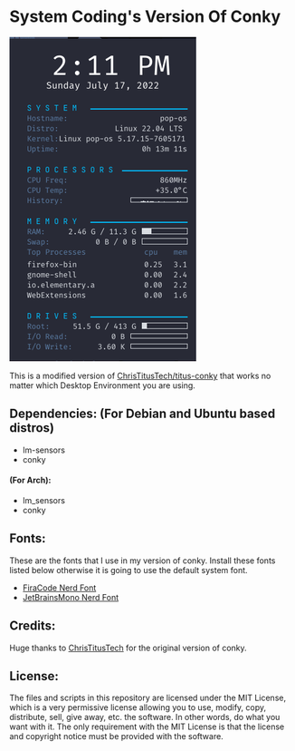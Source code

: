 # System Coding's Version Of Conky

![Conky Image](https://github.com/systemcoding/systemcoding-conky/blob/master/final-conky.png)

This is a modified version of [ChrisTitusTech/titus-conky](https://github.com/ChrisTitusTech/titus-conky) that works no matter which Desktop Environment you are using.

## Dependencies: (For Debian and Ubuntu based distros)
* lm-sensors
* conky

#### (For Arch):
* lm_sensors
* conky


## Fonts:
These are the fonts that I use in my version of conky. Install these fonts listed below otherwise it is going to use the default system font.

* [FiraCode Nerd Font](https://github.com/ryanoasis/nerd-fonts/releases/download/v2.1.0/FiraCode.zip)
* [JetBrainsMono Nerd Font](https://github.com/ryanoasis/nerd-fonts/releases/download/v2.1.0/JetBrainsMono.zip)

## Credits:
Huge thanks to [ChrisTitusTech](https://github.com/ChrisTitusTech) for the original version of conky. 

## License:
The files and scripts in this repository are licensed under the MIT License, which is a very permissive license allowing you to use, modify, copy, distribute, sell, give away, etc. the software. In other words, do what you want with it. The only requirement with the MIT License is that the license and copyright notice must be provided with the software.


